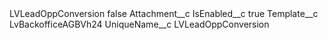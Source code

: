 <?xml version="1.0" encoding="UTF-8"?>
<CustomMetadata xmlns="http://soap.sforce.com/2006/04/metadata" xmlns:xsi="http://www.w3.org/2001/XMLSchema-instance" xmlns:xsd="http://www.w3.org/2001/XMLSchema">
    <label>LVLeadOppConversion</label>
    <protected>false</protected>
    <values>
        <field>Attachment__c</field>
        <value xsi:nil="true"/>
    </values>
    <values>
        <field>IsEnabled__c</field>
        <value xsi:type="xsd:boolean">true</value>
    </values>
    <values>
        <field>Template__c</field>
        <value xsi:type="xsd:string">LvBackofficeAGBVh24</value>
    </values>
    <values>
        <field>UniqueName__c</field>
        <value xsi:type="xsd:string">LVLeadOppConversion</value>
    </values>
</CustomMetadata>
